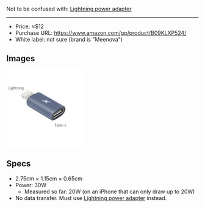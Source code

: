 Not to be confused with:  [Lightning power adapter](Lightning%20power%20adapter.md)

--------

- Price: ≈$12
- Purchase URL: https://www.amazon.com/gp/product/B09KLXP524/
- White label: not sure (brand is "Meenova")

## Images

<img alt="lightning-power-adapter" width="200" src="lightning-power-adapter.jpg">

## Specs

- 2.75cm × 1.15cm × 0.65cm
- Power: 30W
	- Measured so far: 20W (on an iPhone that can only draw up to 20W)
- No data transfer. Must use [Lightning power adapter](Lightning%20power%20adapter.md) instead.